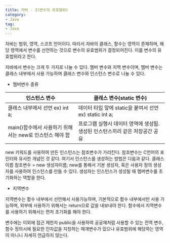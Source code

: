 ```yaml
---
title: 자바 - 3(변수의 유효범위)
category:
- Java
tag:
- Java
---
```


자바는 범위, 영역, 스코프 언어이다. 따라서 자바의 클래스, 함수는 영역이 존재하며, 해당 영역에서 변수를 선언하는 것으로 변수의 유효범위가 결정되어진다. 이를 변수의 유효범위라고 한다.

자바에서 변수는 크게 두 가지로 나눌 수 있다. 멤버 변수와 지역 변수이며, 멤버 변수는 클래스 내부에서 사용 가능하며 클래스 변수와 인스턴스 변수로 나눌 수 있다.

 - 멤버변수 종류
 
| 인스턴스 변수 | 클래스 변수(static 변수) |
| -------- | -------- | 
| 클래스 내부에서 선언 ex) int a;     |  데이터 타입 앞에 static을 붙여서 선언 ex) static int a;   |
| main()함수에서 사용하기 위해서는 new로 인스턴스 해야 함 | 프로그램 실행시 데이터 영역에 생성됨. 생성된 인스턴스끼리 같은 저장공간 공유 | 

 new 키워드를 사용하여 만든 인스턴스는 참조변수가 가리킨다. 참조변수는 C언어의 포인터와 유사한 개념인 것 같다. 여기서 인스턴스를 생성하는 방법은 다음과 같다.
 클래스이름 참조변수 = new 생성자이름;
 new를 통해서 기본 생성자, 혹은 사용자 정의 생성자를 사용하여 인스턴스를 만들 수 있다. 생성자는 인스턴스가 생성될 때 멤버변수롤 초기화하는 역할을 한다.



 - 지역변수

지역변수는 함수 내부에서 선언해서 사용가능하며, 기본적으로 함수 내부에서만 사용 가능하며, 외부에 사용하기 위해서는 return으로 값을 내보내야 한다.
함수에서 지역변수를 사용하기 위해서는 먼저 초기화를 해야 한다.


변수에는 이외에 접근 제한자 public을 사용하여 공공재처럼 사용할 수 있는 전역 변수, 함수 정의시에 필요한 인자값을 지칭하는 매개변수가 있으나 유효범위에 해당하는 영역이 아니니 자세히 언급하지 않는다.
